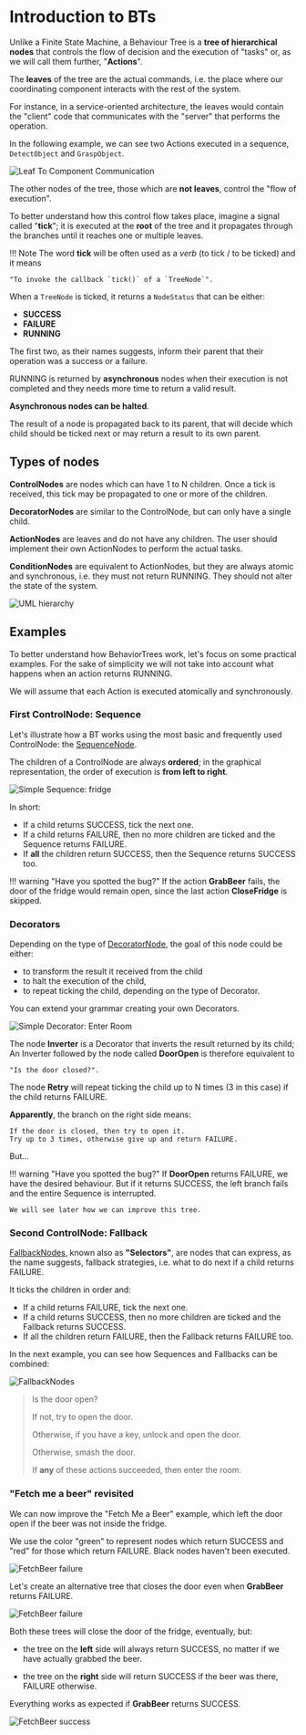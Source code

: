 # Introduction to BTs

Unlike a Finite State Machine, a Behaviour Tree is a __tree of hierarchical nodes__ 
that controls the flow of decision and the execution of "tasks" or, as we
will call them further, "__Actions__".

The __leaves__ of the tree are the actual commands, i.e. the place where
our coordinating component interacts with the rest of the system.

For instance, in a service-oriented architecture, the leaves would contain
the "client" code that communicates with the "server" that performs the
operation.

In the following example, we can see two Actions executed in a sequence,
`DetectObject` and `GraspObject`.

![Leaf To Component Communication](images/LeafToComponentCommunication.png)

The other nodes of the tree, those which are __not leaves__, control the 
"flow of execution".

To better understand how this control flow takes place, imagine a signal 
called "__tick__"; it is executed at the __root__ of the tree and it propagates 
through the branches until it reaches one or multiple leaves.

!!! Note
    The word __tick__ will be often used as a *verb* (to tick / to be ticked) and it means
    
    "To invoke the callback `tick()` of a `TreeNode`".

When a `TreeNode` is ticked, it returns a `NodeStatus` that can be either:

- __SUCCESS__
- __FAILURE__
- __RUNNING__


The first two, as their names suggests, inform their parent that their operation
 was a success or a failure.

RUNNING is returned by __asynchronous__ nodes when their execution is not 
completed and they needs more time to return a valid result.

__Asynchronous nodes can be halted__.

The result of a node is propagated back to its parent, that will decide
which child should be ticked next or may return a result to its own parent.

## Types of nodes

__ControlNodes__ are nodes which can have 1 to N children. Once a tick
is received, this tick may be propagated to one or more of the children.

__DecoratorNodes__ are similar to the ControlNode, but can only have a single child. 

__ActionNodes__ are leaves and do not have any children. The user should 
implement their own ActionNodes to perform the actual tasks.

__ConditionNodes__ are equivalent to ActionNodes, but
they are always atomic and synchronous, i.e. they must not return RUNNING. 
They should not alter the state of the system.

![UML hierarchy](images/TypeHierarchy.png)


## Examples

To better understand how BehaviorTrees work, let's focus on some practical
examples. For the sake of simplicity we will not take into account what happens
when an action returns RUNNING.

We will assume that each Action is executed atomically and synchronously.


### First ControlNode: Sequence

Let's illustrate how a BT works using the most basic and frequently used 
ControlNode: the [SequenceNode](SequenceNode.md).

The children of a ControlNode are always __ordered__; in the graphical 
representation, the order of execution is __from left to right__.

![Simple Sequence: fridge](images/SequenceBasic.png)


In short:

- If a child returns SUCCESS, tick the next one.
- If a child returns FAILURE, then no more children are ticked and the Sequence returns FAILURE.
- If __all__ the children return SUCCESS, then the Sequence returns SUCCESS too.

!!! warning "Have you spotted the bug?"
    If the action __GrabBeer__ fails, the door of the 
    fridge would remain open, since the last action __CloseFridge__ is skipped.


### Decorators

Depending on the type of [DecoratorNode](DecoratorNode.md), the goal of
this node could be either:

- to transform the result it received from the child
- to halt the execution of the child, 
- to repeat ticking the child, depending on the type of Decorator.

You can extend your grammar creating your own Decorators.

![Simple Decorator: Enter Room](images/DecoratorEnterRoom.png)

The node __Inverter__ is a Decorator that inverts 
the result returned by its child; An Inverter followed by the node called
__DoorOpen__ is therefore equivalent to 

    "Is the door closed?".

The node __Retry__ will repeat ticking the child up to N times (3 in this case)
if the child returns FAILURE.

__Apparently__, the branch on the right side means: 

    If the door is closed, then try to open it.
    Try up to 3 times, otherwise give up and return FAILURE.
    
But...
    
!!! warning "Have you spotted the bug?"
    If __DoorOpen__ returns FAILURE, we have the desired behaviour.
    But if it returns SUCCESS, the left branch fails and the entire Sequence
    is interrupted.
    
    We will see later how we can improve this tree. 
    

### Second ControlNode: Fallback

[FallbackNodes](FallbackNode.md), known also as __"Selectors"__,
are nodes that can express, as the name suggests, fallback strategies, 
i.e. what to do next if a child returns FAILURE.

It ticks the children in order and:

- If a child returns FAILURE, tick the next one.
- If a child returns SUCCESS, then no more children are ticked and the 
   Fallback returns SUCCESS.
- If all the children return FAILURE, then the Fallback returns FAILURE too.

In the next example, you can see how Sequences and Fallbacks can be combined:
    
![FallbackNodes](images/FallbackBasic.png)  


> Is the door open?
>
> If not, try to open the door.
>
> Otherwise, if you have a key, unlock and open the door.
>
> Otherwise, smash the door. 
>
> If __any__ of these actions succeeded, then enter the room.

### "Fetch me a beer" revisited

We can now improve the "Fetch Me a Beer" example, which left the door open 
if the beer was not inside the fridge.

We use the color "green" to represent nodes which return
SUCCESS and "red" for those which return FAILURE. Black nodes haven't
been executed. 

![FetchBeer failure](images/FetchBeerFails.png)

Let's create an alternative tree that closes the door even when __GrabBeer__ 
returns FAILURE.


![FetchBeer failure](images/FetchBeer.png)

Both these trees will close the door of the fridge, eventually, but:

- the tree on the __left__ side will always return SUCCESS, no matter if
we have actually grabbed the beer.
 
- the tree on the __right__ side will return SUCCESS if the beer was there, 
FAILURE otherwise.

Everything works as expected if __GrabBeer__ returns SUCCESS.

![FetchBeer success](images/FetchBeer2.png)



